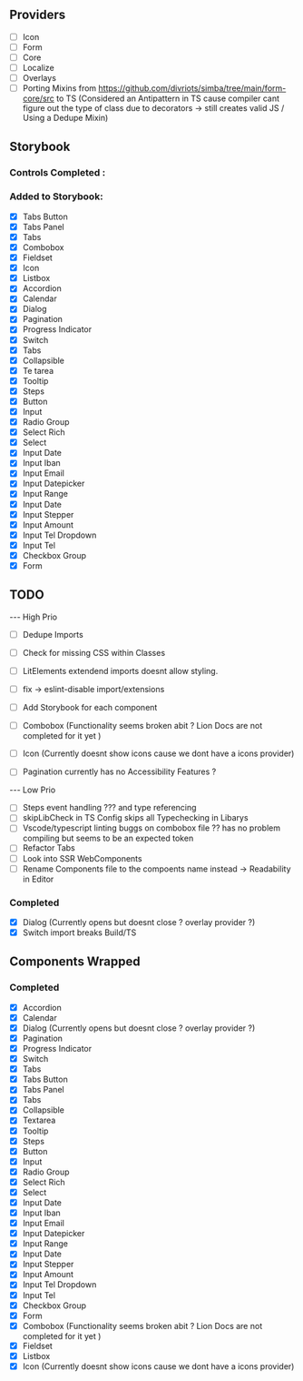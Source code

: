 ## Providers

- [ ] Icon
- [ ] Form
- [ ] Core
- [ ] Localize
- [ ] Overlays
- [ ] Porting Mixins from https://github.com/divriots/simba/tree/main/form-core/src to TS (Considered an Antipattern in TS cause compiler cant figure out the type of class due to decorators -> still creates valid JS / Using a Dedupe Mixin)

## Storybook

### Controls Completed :

### Added to Storybook:

- [x] Tabs Button
- [x] Tabs Panel
- [x] Tabs
- [x] Combobox
- [x] Fieldset
- [x] Icon
- [x] Listbox
- [x] Accordion
- [x] Calendar
- [x] Dialog
- [x] Pagination
- [x] Progress Indicator
- [x] Switch
- [x] Tabs
- [x] Collapsible
- [x] Te tarea
- [x] Tooltip
- [x] Steps
- [x] Button
- [x] Input
- [x] Radio Group
- [x] Select Rich
- [x] Select
- [x] Input Date
- [x] Input Iban
- [x] Input Email
- [x] Input Datepicker
- [x] Input Range
- [x] Input Date
- [x] Input Stepper
- [x] Input Amount
- [x] Input Tel Dropdown
- [x] Input Tel
- [x] Checkbox Group
- [x] Form

## TODO

--- High Prio

- [ ] Dedupe Imports

- [ ] Check for missing CSS within Classes
- [ ] LitElements extendend imports doesnt allow styling.
- [ ] fix -> eslint-disable import/extensions
- [ ] Add Storybook for each component
- [ ] Combobox (Functionality seems broken abit ? Lion Docs are not completed for it yet )
- [ ] Icon (Currently doesnt show icons cause we dont have a icons provider)
- [ ] Pagination currently has no Accessibility Features ?

--- Low Prio

- [ ] Steps event handling ??? and type referencing
- [ ] skipLibCheck in TS Config skips all Typechecking in Libarys
- [ ] Vscode/typescript linting buggs on combobox file ?? has no problem compiling but seems to be an expected token
- [ ] Refactor Tabs
- [ ] Look into SSR WebComponents
- [ ] Rename Components file to the compoents name instead -> Readability in Editor

### Completed

- [x] Dialog (Currently opens but doesnt close ? overlay provider ?)
- [x] Switch import breaks Build/TS

## Components Wrapped

### Completed

- [x] Accordion
- [x] Calendar
- [x] Dialog (Currently opens but doesnt close ? overlay provider ?)
- [x] Pagination
- [x] Progress Indicator
- [x] Switch
- [x] Tabs
- [x] Tabs Button
- [x] Tabs Panel
- [x] Tabs
- [x] Collapsible
- [x] Textarea
- [x] Tooltip
- [x] Steps
- [x] Button
- [x] Input
- [x] Radio Group
- [x] Select Rich
- [x] Select
- [x] Input Date
- [x] Input Iban
- [x] Input Email
- [x] Input Datepicker
- [x] Input Range
- [x] Input Date
- [x] Input Stepper
- [x] Input Amount
- [x] Input Tel Dropdown
- [x] Input Tel
- [x] Checkbox Group
- [x] Form
- [x] Combobox (Functionality seems broken abit ? Lion Docs are not completed for it yet )
- [x] Fieldset
- [x] Listbox
- [x] Icon (Currently doesnt show icons cause we dont have a icons provider)
